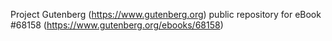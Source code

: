 Project Gutenberg (https://www.gutenberg.org) public repository for eBook #68158 (https://www.gutenberg.org/ebooks/68158)
